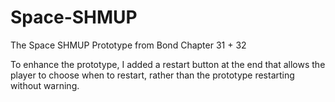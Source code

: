 # Space-SHMUP
The Space SHMUP Prototype from Bond Chapter 31 + 32

To enhance the prototype, I added a restart button at the end that allows the player to choose when to restart, rather than the prototype restarting without warning.
